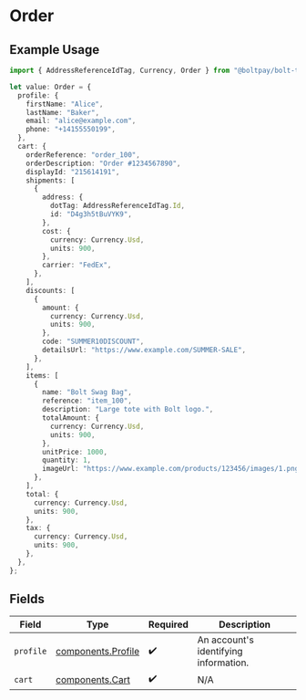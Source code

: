# Order

## Example Usage

```typescript
import { AddressReferenceIdTag, Currency, Order } from "@boltpay/bolt-typescript-sdk/models/components";

let value: Order = {
  profile: {
    firstName: "Alice",
    lastName: "Baker",
    email: "alice@example.com",
    phone: "+14155550199",
  },
  cart: {
    orderReference: "order_100",
    orderDescription: "Order #1234567890",
    displayId: "215614191",
    shipments: [
      {
        address: {
          dotTag: AddressReferenceIdTag.Id,
          id: "D4g3h5tBuVYK9",
        },
        cost: {
          currency: Currency.Usd,
          units: 900,
        },
        carrier: "FedEx",
      },
    ],
    discounts: [
      {
        amount: {
          currency: Currency.Usd,
          units: 900,
        },
        code: "SUMMER10DISCOUNT",
        detailsUrl: "https://www.example.com/SUMMER-SALE",
      },
    ],
    items: [
      {
        name: "Bolt Swag Bag",
        reference: "item_100",
        description: "Large tote with Bolt logo.",
        totalAmount: {
          currency: Currency.Usd,
          units: 900,
        },
        unitPrice: 1000,
        quantity: 1,
        imageUrl: "https://www.example.com/products/123456/images/1.png",
      },
    ],
    total: {
      currency: Currency.Usd,
      units: 900,
    },
    tax: {
      currency: Currency.Usd,
      units: 900,
    },
  },
};
```

## Fields

| Field                                                    | Type                                                     | Required                                                 | Description                                              |
| -------------------------------------------------------- | -------------------------------------------------------- | -------------------------------------------------------- | -------------------------------------------------------- |
| `profile`                                                | [components.Profile](../../models/components/profile.md) | :heavy_check_mark:                                       | An account's identifying information.                    |
| `cart`                                                   | [components.Cart](../../models/components/cart.md)       | :heavy_check_mark:                                       | N/A                                                      |